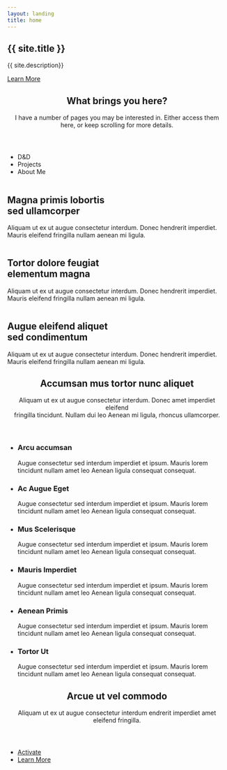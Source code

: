 ```yaml
---
layout: landing
title: home
---
```


<!-- Banner -->
<section id="banner">
<div class="inner" markdown="1">

## {{ site.title }}

{{ site.description}}

</div>
<a href="#one" class="more scrolly">Learn More</a>
</section>

<!-- One -->
<section id="one" class="wrapper style1 special">
    <div class="inner">
        <header class="major">
            <h2>What brings you here?</h2>
            <p>I have a number of pages you may be interested in. Either access them here, or keep scrolling for more details.</p>
        </header>
        <ul class="icons major">
            <li><span class="icon fa-flask major style1"><span class="label">D&D</span></span></li>
            <li><span class="icon fa-desktop major style2"><span class="label">Projects</span></span></li>
            <li><span class="icon fa-user major style3"><span class="label">About Me</span></span></li>
        </ul>
    </div>
</section>

<!-- Two -->
<section id="two" class="wrapper alt style2">
    <section class="spotlight">
        <div class="image"><img src="images/pic01.jpg" alt="" /></div><div class="content">
            <h2>Magna primis lobortis<br />
            sed ullamcorper</h2>
            <p>Aliquam ut ex ut augue consectetur interdum. Donec hendrerit imperdiet. Mauris eleifend fringilla nullam aenean mi ligula.</p>
        </div>
    </section>
    <section class="spotlight">
        <div class="image"><img src="images/pic02.jpg" alt="" /></div><div class="content">
            <h2>Tortor dolore feugiat<br />
            elementum magna</h2>
            <p>Aliquam ut ex ut augue consectetur interdum. Donec hendrerit imperdiet. Mauris eleifend fringilla nullam aenean mi ligula.</p>
        </div>
    </section>
    <section class="spotlight">
        <div class="image"><img src="images/pic03.jpg" alt="" /></div><div class="content">
            <h2>Augue eleifend aliquet<br />
            sed condimentum</h2>
            <p>Aliquam ut ex ut augue consectetur interdum. Donec hendrerit imperdiet. Mauris eleifend fringilla nullam aenean mi ligula.</p>
        </div>
    </section>
</section>

<!-- Three -->
<section id="three" class="wrapper style3 special">
    <div class="inner">
        <header class="major">
            <h2>Accumsan mus tortor nunc aliquet</h2>
            <p>Aliquam ut ex ut augue consectetur interdum. Donec amet imperdiet eleifend<br />
            fringilla tincidunt. Nullam dui leo Aenean mi ligula, rhoncus ullamcorper.</p>
        </header>
        <ul class="features">
            <li class="icon fa-paper-plane-o">
                <h3>Arcu accumsan</h3>
                <p>Augue consectetur sed interdum imperdiet et ipsum. Mauris lorem tincidunt nullam amet leo Aenean ligula consequat consequat.</p>
            </li>
            <li class="icon fa-laptop">
                <h3>Ac Augue Eget</h3>
                <p>Augue consectetur sed interdum imperdiet et ipsum. Mauris lorem tincidunt nullam amet leo Aenean ligula consequat consequat.</p>
            </li>
            <li class="icon fa-code">
                <h3>Mus Scelerisque</h3>
                <p>Augue consectetur sed interdum imperdiet et ipsum. Mauris lorem tincidunt nullam amet leo Aenean ligula consequat consequat.</p>
            </li>
            <li class="icon fa-headphones">
                <h3>Mauris Imperdiet</h3>
                <p>Augue consectetur sed interdum imperdiet et ipsum. Mauris lorem tincidunt nullam amet leo Aenean ligula consequat consequat.</p>
            </li>
            <li class="icon fa-heart-o">
                <h3>Aenean Primis</h3>
                <p>Augue consectetur sed interdum imperdiet et ipsum. Mauris lorem tincidunt nullam amet leo Aenean ligula consequat consequat.</p>
            </li>
            <li class="icon fa-flag-o">
                <h3>Tortor Ut</h3>
                <p>Augue consectetur sed interdum imperdiet et ipsum. Mauris lorem tincidunt nullam amet leo Aenean ligula consequat consequat.</p>
            </li>
        </ul>
    </div>
</section>

<!-- CTA -->
<section id="cta" class="wrapper style4">
    <div class="inner">
        <header>
            <h2>Arcue ut vel commodo</h2>
            <p>Aliquam ut ex ut augue consectetur interdum endrerit imperdiet amet eleifend fringilla.</p>
        </header>
        <ul class="actions vertical">
            <li><a href="#" class="button fit special">Activate</a></li>
            <li><a href="#" class="button fit">Learn More</a></li>
        </ul>
    </div>
</section>
